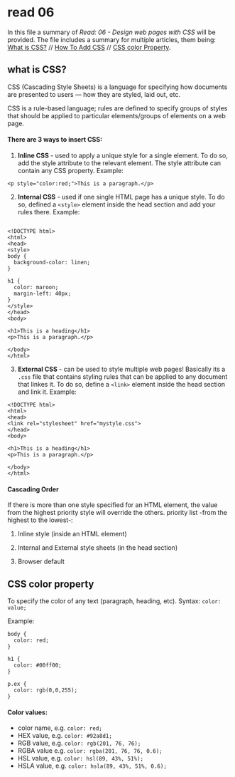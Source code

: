 # read 06 
In this file a summary of *Read: 06 - Design web pages with CSS* will be provided. The file includes a summary for multiple articles, them being: 
[What is CSS?](https://developer.mozilla.org/en-US/docs/Learn/CSS/First_steps/What_is_CSS) // [How To Add CSS](https://www.w3schools.com/css/css_howto.asp) // [CSS color Property](https://www.w3schools.com/cssref/pr_text_color.asp). 

## what is CSS? 
CSS (Cascading Style Sheets) is a language for specifying how documents are presented to users — how they are styled, laid out, etc.

CSS is a rule-based language; rules are defined to specify groups of styles that should be applied to particular elements/groups of elements on a web page.

#### There are 3 ways to insert CSS: 

1. **Inline CSS** -  used to apply a unique style for a single element. To do so, add the style attribute to the relevant element. The style attribute can contain any CSS property. Example: 
```
<p style="color:red;">This is a paragraph.</p>
```


2. **Internal CSS** - used if one single HTML page has a unique style. To do so, defined a `<style>` element inside the head section and add your rules there. Example: 
```

<!DOCTYPE html>
<html>
<head>
<style>
body {
  background-color: linen;
}

h1 {
  color: maroon;
  margin-left: 40px;
}
</style>
</head>
<body>

<h1>This is a heading</h1>
<p>This is a paragraph.</p>

</body>
</html>
```

3. **External CSS** - can be used to style multiple web pages! Basically its a `.css` file that contains styling rules that can be applied to any document that linkes it. To do so, define a `<link>` element inside the head section and link it. Example: 
```
<!DOCTYPE html>
<html>
<head>
<link rel="stylesheet" href="mystyle.css">
</head>
<body>

<h1>This is a heading</h1>
<p>This is a paragraph.</p>

</body>
</html>
```


#### Cascading Order
If there is more than one style specified for an HTML element, the value from the highest priority style will override the others. 
priority list -from the highest to the lowest-: 

1. Inline style (inside an HTML element)

2. Internal and External style sheets (in the head section)

3. Browser default



## CSS color property
To specify the color of any text (paragraph, heading, etc). Syntax: `color: value;`

Example: 
```
body {
  color: red;
}

h1 {
  color: #00ff00;
}

p.ex {
  color: rgb(0,0,255);
}
```

#### Color values: 
- color name, e.g. `color: red;`
- HEX value, e.g. `color: #92a8d1;`
- RGB value, e.g. `color: rgb(201, 76, 76);`
- RGBA value e.g. `color: rgba(201, 76, 76, 0.6);`
- HSL value, e.g. `color: hsl(89, 43%, 51%);`
- HSLA value, e.g. `color: hsla(89, 43%, 51%, 0.6);`

